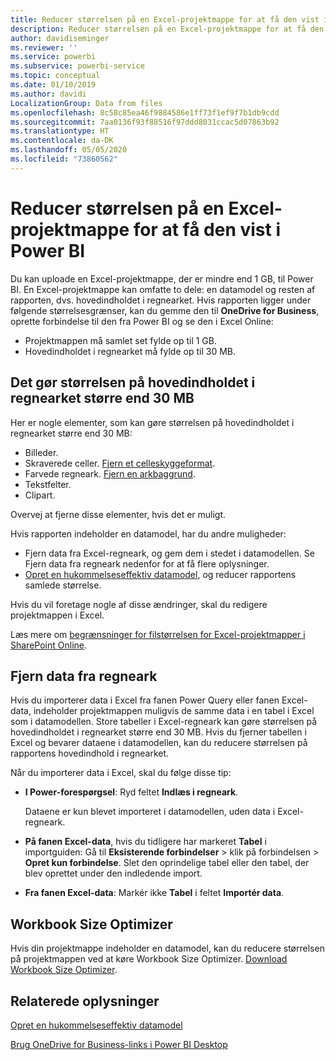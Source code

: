 ```yaml
---
title: Reducer størrelsen på en Excel-projektmappe for at få den vist i Power BI
description: Reducer størrelsen på en Excel-projektmappe for at få den vist i Power BI
author: davidiseminger
ms.reviewer: ''
ms.service: powerbi
ms.subservice: powerbi-service
ms.topic: conceptual
ms.date: 01/10/2019
ms.author: davidi
LocalizationGroup: Data from files
ms.openlocfilehash: 8c58c85ea46f9884586e1ff73f1ef9f7b1db9cdd
ms.sourcegitcommit: 7aa0136f93f88516f97ddd8031ccac5d07863b92
ms.translationtype: HT
ms.contentlocale: da-DK
ms.lasthandoff: 05/05/2020
ms.locfileid: "73860562"
---
```

# <a name="reduce-the-size-of-an-excel-workbook-to-view-it-in-power-bi"></a>Reducer størrelsen på en Excel-projektmappe for at få den vist i Power BI
Du kan uploade en Excel-projektmappe, der er mindre end 1 GB, til Power BI. En Excel-projektmappe kan omfatte to dele: en datamodel og resten af rapporten, dvs. hovedindholdet i regnearket. Hvis rapporten ligger under følgende størrelsesgrænser, kan du gemme den til **OneDrive for Business**, oprette forbindelse til den fra Power BI og se den i Excel Online:

* Projektmappen må samlet set fylde op til 1 GB.
* Hovedindholdet i regnearket må fylde op til 30 MB.

## <a name="what-makes-core-worksheet-contents-larger-than-30-mb"></a>Det gør størrelsen på hovedindholdet i regnearket større end 30 MB
Her er nogle elementer, som kan gøre størrelsen på hovedindholdet i regnearket større end 30 MB:

* Billeder.
* Skraverede celler. [Fjern et celleskyggeformat](https://support.office.com/article/Add-or-change-the-background-color-of-cells-ac10f131-b847-428f-b656-d65375fb815e).
* Farvede regneark. [Fjern en arkbaggrund](https://support.office.com/article/add-or-remove-a-sheet-background-3577a762-8450-4556-96a2-cc265abc00a8).
* Tekstfelter.
* Clipart.

Overvej at fjerne disse elementer, hvis det er muligt. 

Hvis rapporten indeholder en datamodel, har du andre muligheder: 

* Fjern data fra Excel-regneark, og gem dem i stedet i datamodellen. Se Fjern data fra regneark nedenfor for at få flere oplysninger. 
* [Opret en hukommelseseffektiv datamodel](https://support.office.com/article/Create-a-memory-efficient-Data-Model-using-Excel-2013-and-the-Power-Pivot-add-in-951c73a9-21c4-46ab-9f5e-14a2833b6a70), og reducer rapportens samlede størrelse.

Hvis du vil foretage nogle af disse ændringer, skal du redigere projektmappen i Excel.

Læs mere om [begrænsninger for filstørrelsen for Excel-projektmapper i SharePoint Online](https://support.office.com/article/File-size-limits-for-workbooks-in-SharePoint-Online-9e5bc6f8-018f-415a-b890-5452687b325e).

## <a name="remove-data-from-worksheets"></a>Fjern data fra regneark
Hvis du importerer data i Excel fra fanen Power Query eller fanen Excel-data, indeholder projektmappen muligvis de samme data i en tabel i Excel som i datamodellen. Store tabeller i Excel-regneark kan gøre størrelsen på hovedindholdet i regnearket større end 30 MB. Hvis du fjerner tabellen i Excel og bevarer dataene i datamodellen, kan du reducere størrelsen på rapportens hovedindhold i regnearket. 

Når du importerer data i Excel, skal du følge disse tip:

* **I Power-forespørgsel**: Ryd feltet **Indlæs i regneark**.
  
  Dataene er kun blevet importeret i datamodellen, uden data i Excel-regneark.
* **På fanen Excel-data**, hvis du tidligere har markeret **Tabel** i importguiden: Gå til **Eksisterende forbindelser** \> klik på forbindelsen \> **Opret kun forbindelse**. Slet den oprindelige tabel eller den tabel, der blev oprettet under den indledende import.
* **Fra fanen Excel-data**: Markér ikke **Tabel** i feltet **Importér data**.

## <a name="workbook-size-optimizer"></a>Workbook Size Optimizer
Hvis din projektmappe indeholder en datamodel, kan du reducere størrelsen på projektmappen ved at køre Workbook Size Optimizer. [Download Workbook Size Optimizer](https://www.microsoft.com/download/details.aspx?id=38793).

## <a name="related-info"></a>Relaterede oplysninger
[Opret en hukommelseseffektiv datamodel](https://support.office.com/article/Create-a-memory-efficient-Data-Model-using-Excel-2013-and-the-Power-Pivot-add-in-951c73a9-21c4-46ab-9f5e-14a2833b6a70)

[Brug OneDrive for Business-links i Power BI Desktop](desktop-use-onedrive-business-links.md)

